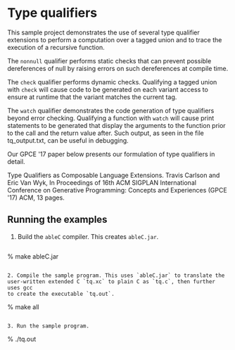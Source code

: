 # Type qualifiers

This sample project demonstrates the use of several type qualifier extensions to
perform a computation over a tagged union and to trace the execution of a
recursive function.

The `nonnull` qualifier performs static checks that can prevent possible
dereferences of null by raising errors on such dereferences at compile time.

The `check` qualifier performs dynamic checks. Qualifying a tagged union with
`check` will cause code to be generated on each variant access to ensure at
runtime that the variant matches the current tag.

The `watch` qualifier demonstrates the code generation of type qualifiers beyond
error checking. Qualifying a function with `watch` will cause print statements
to be generated that display the arguments to the function prior to the call
and the return value after. Such output, as seen in the file tq_output.txt, can
be useful in debugging.

Our GPCE '17 paper below presents our formulation of type qualifiers in detail.

Type Qualifiers as Composable Language Extensions.
Travis Carlson and Eric Van Wyk,
In Proceedings of 16th ACM SIGPLAN International Conference on Generative
Programming: Concepts and Experiences (GPCE '17) ACM, 13 pages.


## Running the examples

1. Build the `ableC` compiler. This creates `ableC.jar`.
   ```
  % make ableC.jar
   ```

2. Compile the sample program. This uses `ableC.jar` to translate the
   user-written extended C `tq.xc` to plain C as `tq.c`, then further uses gcc
   to create the executable `tq.out`.
   ```
  % make all
   ```

3. Run the sample program.
   ```
  % ./tq.out
   ```

